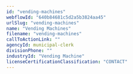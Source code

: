 ```yaml
---
id: "vending-machines"
webflowId: "640b84681c5d2a5b3824aa45"
urlSlug: "vending-machines"
name: "Vending Machines"
filename: "vending-machines"
callToActionLink: ""
agencyId: municipal-clerk
divisionPhone: ""
industryId: "Vending Machine"
licenseCertificationClassification: "CONTACT"
---
```

